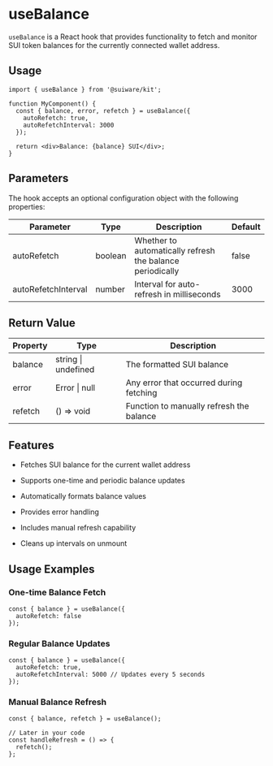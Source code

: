 # useBalance

`useBalance` is a React hook that provides functionality to fetch and monitor SUI token balances for the currently connected wallet address.

## Usage

```tsx
import { useBalance } from '@suiware/kit';

function MyComponent() {
  const { balance, error, refetch } = useBalance({
    autoRefetch: true,
    autoRefetchInterval: 3000
  });

  return <div>Balance: {balance} SUI</div>;
}
```

## Parameters

The hook accepts an optional configuration object with the following properties:

| Parameter | Type | Description | Default |
| --- | --- | --- | --- |
| autoRefetch | boolean | Whether to automatically refresh the balance periodically | false |
| autoRefetchInterval | number | Interval for auto-refresh in milliseconds | 3000 |

## Return Value

| Property | Type | Description |
| --- | --- | --- |
| balance | string \| undefined | The formatted SUI balance |
| error | Error \| null | Any error that occurred during fetching |
| refetch | () => void | Function to manually refresh the balance |

## Features

- Fetches SUI balance for the current wallet address

- Supports one-time and periodic balance updates

- Automatically formats balance values

- Provides error handling

- Includes manual refresh capability

- Cleans up intervals on unmount

## Usage Examples

### One-time Balance Fetch

```tsx
const { balance } = useBalance({
  autoRefetch: false
});
```
### Regular Balance Updates

```tsx
const { balance } = useBalance({
  autoRefetch: true,
  autoRefetchInterval: 5000 // Updates every 5 seconds
});
```

### Manual Balance Refresh

```tsx
const { balance, refetch } = useBalance();

// Later in your code
const handleRefresh = () => {
  refetch();
};
```
